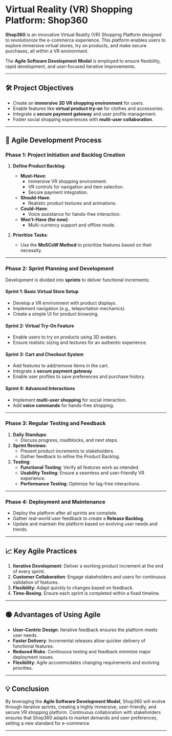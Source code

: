 # Virtual Reality (VR) Shopping Platform: Shop360

**Shop360** is an innovative Virtual Reality (VR) Shopping Platform designed to revolutionize the e-commerce experience. This platform enables users to explore immersive virtual stores, try on products, and make secure purchases, all within a VR environment. 

The **Agile Software Development Model** is employed to ensure flexibility, rapid development, and user-focused iterative improvements.

---

## 🛠️ **Project Objectives**
- Create an **immersive 3D VR shopping environment** for users.
- Enable features like **virtual product try-on** for clothes and accessories.
- Integrate a **secure payment gateway** and user profile management.
- Foster social shopping experiences with **multi-user collaboration**.

---

## 🚀 **Agile Development Process**

### **Phase 1: Project Initiation and Backlog Creation**
1. **Define Product Backlog**:
   - **Must-Have**: 
     - Immersive VR shopping environment.
     - VR controls for navigation and item selection.
     - Secure payment integration.
   - **Should-Have**:
     - Realistic product textures and animations.
   - **Could-Have**:
     - Voice assistance for hands-free interaction.
   - **Won’t-Have (for now)**:
     - Multi-currency support and offline mode.

2. **Prioritize Tasks**: 
   - Use the **MoSCoW Method** to prioritize features based on their necessity.

---

### **Phase 2: Sprint Planning and Development**
Development is divided into **sprints** to deliver functional increments:

#### **Sprint 1: Basic Virtual Store Setup**
- Develop a VR environment with product displays.
- Implement navigation (e.g., teleportation mechanics).
- Create a simple UI for product browsing.

#### **Sprint 2: Virtual Try-On Feature**
- Enable users to try on products using 3D avatars.
- Ensure realistic sizing and textures for an authentic experience.

#### **Sprint 3: Cart and Checkout System**
- Add features to add/remove items in the cart.
- Integrate a **secure payment gateway**.
- Enable user profiles to save preferences and purchase history.

#### **Sprint 4: Advanced Interactions**
- Implement **multi-user shopping** for social interaction.
- Add **voice commands** for hands-free shopping.

---

### **Phase 3: Regular Testing and Feedback**
1. **Daily Standups**:
   - Discuss progress, roadblocks, and next steps.
2. **Sprint Reviews**:
   - Present product increments to stakeholders.
   - Gather feedback to refine the Product Backlog.
3. **Testing**:
   - **Functional Testing**: Verify all features work as intended.
   - **Usability Testing**: Ensure a seamless and user-friendly VR experience.
   - **Performance Testing**: Optimize for lag-free interactions.

---

### **Phase 4: Deployment and Maintenance**
- Deploy the platform after all sprints are complete.
- Gather real-world user feedback to create a **Release Backlog**.
- Update and maintain the platform based on evolving user needs and trends.

---

## 📈 **Key Agile Practices**
1. **Iterative Development**: Deliver a working product increment at the end of every sprint.
2. **Customer Collaboration**: Engage stakeholders and users for continuous validation of features.
3. **Flexibility**: Adapt quickly to changes based on feedback.
4. **Time-Boxing**: Ensure each sprint is completed within a fixed timeline.

---

## 🟢 **Advantages of Using Agile**
- **User-Centric Design**: Iterative feedback ensures the platform meets user needs.
- **Faster Delivery**: Incremental releases allow quicker delivery of functional features.
- **Reduced Risks**: Continuous testing and feedback minimize major deployment issues.
- **Flexibility**: Agile accommodates changing requirements and evolving priorities.

---

## 💡 **Conclusion**
By leveraging the **Agile Software Development Model**, Shop360 will evolve through iterative sprints, creating a highly immersive, user-friendly, and secure VR shopping platform. Continuous collaboration with stakeholders ensures that Shop360 adapts to market demands and user preferences, setting a new standard for e-commerce.

---


